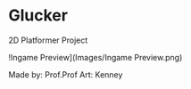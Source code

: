 # Glucker
 2D Platformer Project
 
!Ingame Preview](Images/Ingame Preview.png)

Made by: Prof.Prof
Art: Kenney
